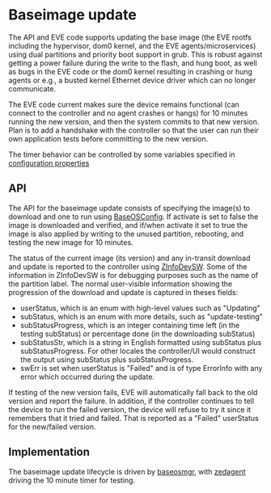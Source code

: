 # Baseimage update

The API and EVE code supports updating the base image (the EVE rootfs including the hypervisor, dom0 kernel, and the EVE agents/microservices) using dual partitions and priority boot support in grub. This is robust against getting a power failure during the write to the flash, and hung boot, as well as bugs in the EVE code or the dom0 kernel resulting in crashing or hung agents or e.g., a busted kernel Ethernet device driver which can no longer communicate.

The EVE code current makes sure the device remains functional (can connect to the controller and no agent crashes or hangs) for 10 minutes running the new version, and then the system commits to that new version. Plan is to add a handshake with the controller so that the user can run their own application tests before committing to the new version.

The timer behavior can be controlled by some variables specified in [configuration properties](CONFIG-PROPERTIES.md)

## API

The API for the baseimage update consists of specifying the image(s) to download and one to run using [BaseOSConfig](../api/proto/config/baseosconfig.proto). If activate is set to false the image is downloaded and verified, and if/when activate it set to true the image is also applied by writing to the unused partition, rebooting, and testing the new image for 10 minutes.

The status of the current image (its version) and any in-transit download and update is reported to the controller using [ZInfoDevSW](../api/proto/info/info.proto). Some of the information in ZInfoDevSW is for debugging purposes such as the name of the partition label. The normal user-visible information showing the progression of the download and update is captured in theses fields:
* userStatus, which is an enum with high-level values such as "Updating"
* subStatus, which is an enum with more details, such as "update-testing"
* subStatusProgress, which is an integer containing time left (in the testing subStatus) or percentage done (in the downloading subStatus)
* subStatusStr, which is a string in English formatted using subStatus plus subStatusProgress. For other locales the controller/UI would construct the output using subStatus plus subStatusProgress.
* swErr is set when userStatus is "Failed" and is of type ErrorInfo with any error which occurred during the update.

If testing of the new version fails, EVE will automatically fall back to the old version and report the failure. In addition, if the controller continues to tell the device to run the failed version, the device will refuse to try it since it remembers that it tried and failed. That is reported as a "Failed" userStatus for the new/failed version.

## Implementation

The baseimage update lifecycle is driven by [baseosmgr](../pkg/pillar/cmd/baseosmgr), with [zedagent](../pkg/pillar/cmd/zedagent) driving the 10 minute timer for testing.
